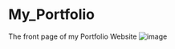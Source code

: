 # My_Portfolio

The front page of my Portfolio Website
![image](https://user-images.githubusercontent.com/71881679/152640258-d80b7023-ba3b-4e1d-94c8-882433156817.png)
